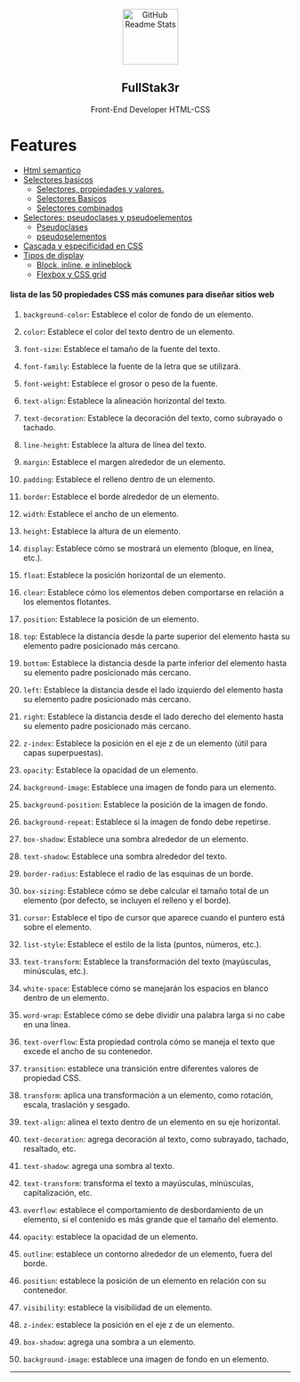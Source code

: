 <p align="center">
 <img width="100px" src="https://res.cloudinary.com/crunchbase-production/image/upload/c_lpad,f_auto,q_auto:eco,dpr_1/cnwgw7caibsyu8djwahj" align="center" alt="GitHub Readme Stats" />
 <h2 align="center">FullStak3r</h2>
 <p align="center">Front-End Developer HTML-CSS</p>

# Features


-   [Html semantico](https://github.com/fullstack3r/html-css/tree/new-themes/html)
-   [Selectores basicos](/selectores/)
    -   [Selectores, propiedades y valores.](/selectores/selectores.html)
    -   [Selectores Basicos](/selectores/slectoresbasicos.html)
    -   [Selectores combinados](/selectores/selectorescombinados.html)
-   [Selectores: pseudoclases y pseudoelementos](/pseudoclases/readme.md)
    -   [Pseudoclases](/pseudoclases/pseodoclases.html)
    -   [pseudoselementos](/pseudoclases/readme.md)
-   [Cascada y especificidad en CSS](/cascada/readme.md)
-   [Tipos de display](/display/readme.md)
    -   [Block, inline, e inlineblock](/display/display.html)
    -   [Flexbox y CSS grid](/display/displayflex.html)
    

#### lista de las 50 propiedades CSS más comunes para diseñar sitios web

1. `background-color`: Establece el color de fondo de un elemento.
2. `color`: Establece el color del texto dentro de un elemento.
3. `font-size`: Establece el tamaño de la fuente del texto.
4. `font-family`: Establece la fuente de la letra que se utilizará.
5. `font-weight`: Establece el grosor o peso de la fuente.
6. `text-align`: Establece la alineación horizontal del texto.
7. `text-decoration`: Establece la decoración del texto, como subrayado o tachado.
8. `line-height`: Establece la altura de línea del texto.
9. `margin`: Establece el margen alrededor de un elemento.
10. `padding`: Establece el relleno dentro de un elemento.
11. `border`: Establece el borde alrededor de un elemento.
12. `width`: Establece el ancho de un elemento.
13. `height`: Establece la altura de un elemento.
14. `display`: Establece cómo se mostrará un elemento (bloque, en línea, etc.).
15. `float`: Establece la posición horizontal de un elemento.
16. `clear`: Establece cómo los elementos deben comportarse en relación a los elementos flotantes.
17. `position`: Establece la posición de un elemento.
18. `top`: Establece la distancia desde la parte superior del elemento hasta su elemento padre posicionado más cercano.
19. `bottom`: Establece la distancia desde la parte inferior del elemento hasta su elemento padre posicionado más cercano.
20. `left`: Establece la distancia desde el lado izquierdo del elemento hasta su elemento padre posicionado más cercano.
21. `right`: Establece la distancia desde el lado derecho del elemento hasta su elemento padre posicionado más cercano.
22. `z-index`: Establece la posición en el eje z de un elemento (útil para capas superpuestas).
23. `opacity`: Establece la opacidad de un elemento.
24. `background-image`: Establece una imagen de fondo para un elemento.
25. `background-position`: Establece la posición de la imagen de fondo.
26. `background-repeat`: Establece si la imagen de fondo debe repetirse.
27. `box-shadow`: Establece una sombra alrededor de un elemento.
28. `text-shadow`: Establece una sombra alrededor del texto.
29. `border-radius`: Establece el radio de las esquinas de un borde.
30. `box-sizing`: Establece cómo se debe calcular el tamaño total de un elemento (por defecto, se incluyen el relleno y el borde).
31. `cursor`: Establece el tipo de cursor que aparece cuando el puntero está sobre el elemento.
32. `list-style`: Establece el estilo de la lista (puntos, números, etc.).
33. `text-transform`: Establece la transformación del texto (mayúsculas, minúsculas, etc.).
34. `white-space`: Establece cómo se manejarán los espacios en blanco dentro de un elemento.
35. `word-wrap`: Establece cómo se debe dividir una palabra larga si no cabe en una línea.
36. `text-overflow`: Esta propiedad controla cómo se maneja el texto que excede el ancho de su contenedor.


37. `transition`: establece una transición entre diferentes valores de propiedad CSS.

38. `transform`: aplica una transformación a un elemento, como rotación, escala, traslación y sesgado.

39. `text-align`: alinea el texto dentro de un elemento en su eje horizontal.

40. `text-decoration`: agrega decoración al texto, como subrayado, tachado, resaltado, etc.

41. `text-shadow`: agrega una sombra al texto.

42. `text-transform`: transforma el texto a mayúsculas, minúsculas, capitalización, etc.

43. `overflow`: establece el comportamiento de desbordamiento de un elemento, si el contenido es más grande que el tamaño del elemento.

44. `opacity`: establece la opacidad de un elemento.

45. `outline`: establece un contorno alrededor de un elemento, fuera del borde.

46. `position`: establece la posición de un elemento en relación con su contenedor.

47. `visibility`: establece la visibilidad de un elemento.

48. `z-index`: establece la posición en el eje z de un elemento.

49. `box-shadow`: agrega una sombra a un elemento.

50. `background-image`: establece una imagen de fondo en un elemento.


* * *

